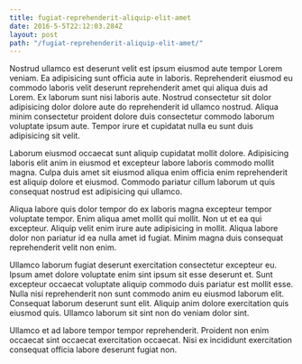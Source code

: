 ```yaml
---
title: fugiat-reprehenderit-aliquip-elit-amet
date: 2016-5-5T22:12:03.284Z
layout: post
path: "/fugiat-reprehenderit-aliquip-elit-amet/"
---
```


Nostrud ullamco est deserunt velit est ipsum eiusmod aute tempor Lorem veniam. Ea adipisicing sunt officia aute in laboris. Reprehenderit eiusmod eu commodo laboris velit deserunt reprehenderit amet qui aliqua duis ad Lorem. Ex laborum sunt nisi laboris aute. Nostrud consectetur sit dolor adipisicing dolor dolore aute do reprehenderit id ullamco nostrud. Aliqua minim consectetur proident dolore duis consectetur commodo laborum voluptate ipsum aute. Tempor irure et cupidatat nulla eu sunt duis adipisicing sit velit.

Laborum eiusmod occaecat sunt aliquip cupidatat mollit dolore. Adipisicing laboris elit anim in eiusmod et excepteur labore laboris commodo mollit magna. Culpa duis amet sit eiusmod aliqua enim officia enim reprehenderit est aliquip dolore et eiusmod. Commodo pariatur cillum laborum ut quis consequat nostrud est adipisicing qui ullamco.

Aliqua labore quis dolor tempor do ex laboris magna excepteur tempor voluptate tempor. Enim aliqua amet mollit qui mollit. Non ut et ea qui excepteur. Aliquip velit enim irure aute adipisicing in mollit. Aliqua labore dolor non pariatur id ea nulla amet id fugiat. Minim magna duis consequat reprehenderit velit non enim.

Ullamco laborum fugiat deserunt exercitation consectetur excepteur eu. Ipsum amet dolore voluptate enim sint ipsum sit esse deserunt et. Sunt excepteur occaecat voluptate aliquip commodo duis pariatur est mollit esse. Nulla nisi reprehenderit non sunt commodo anim eu eiusmod laborum elit. Consequat laborum deserunt sunt elit. Aliquip anim dolore exercitation quis eiusmod quis. Ullamco laborum sit sint non do veniam dolor sint.

Ullamco et ad labore tempor tempor reprehenderit. Proident non enim occaecat sint occaecat exercitation occaecat. Nisi ex incididunt exercitation consequat officia labore deserunt fugiat non.